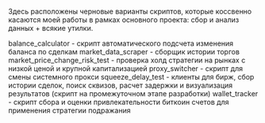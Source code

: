 Здесь расположены черновые варианты скриптов, которые коссвенно касаются моей работы в рамках основного проекта: сбор и анализ данных + всякие утилки.

balance_calculator - скрипт автоматического подсчета изменения баланса по сделкам
market_data_scraper - сборщик истории торгов 
market_price_change_risk_test - проверка холд стратегии на рынках с низкой ценой и крупной капитализацией
proxy_switcher - скрипт для смены системного прокси
squeeze_delay_test - клиенты для бирж, сбор истории сделок, поиск сквизов, расчет задержки и визуализация результатов (скрипт на промежуточном этапе разработки)
wallet_tracker - скрипт сбора и оценки привлекательности биткоин счетов для применения стратегии подражания
